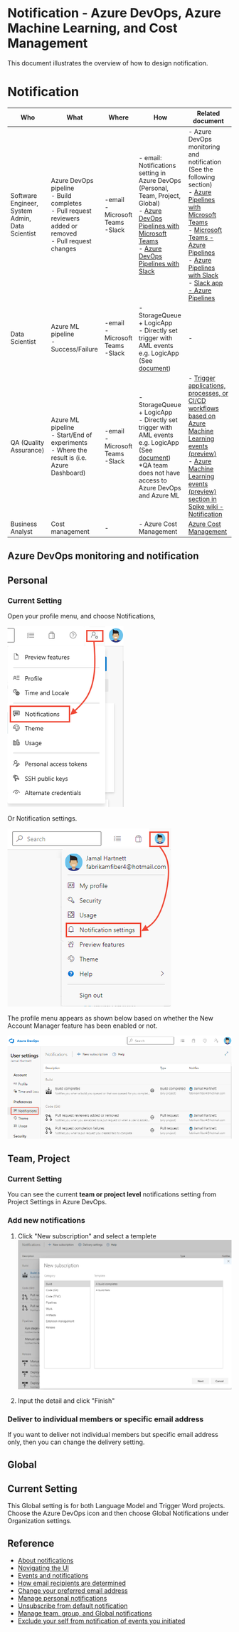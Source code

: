 # Notification - Azure DevOps, Azure Machine Learning, and Cost Management
This document illustrates the overview of how to design notification.

# Notification
|Who|What|Where|How|Related document|
|-|-|-|-|-|
|Software Engineer, System Admin, Data Scientist|Azure DevOps pipeline<br>- Build completes<br>- Pull request reviewers added or removed<br>- Pull request changes|-email<br>-Microsoft Teams<br>-Slack|- email: Notifications setting in Azure DevOps (Personal, Team, Project, Global)<br>- [Azure DevOps Pipelines with Microsoft Teams](https://docs.microsoft.com/en-us/azure/devops/pipelines/integrations/microsoft-teams?view=azure-devops)<br>- [Azure DevOps Pipelines with Slack](https://docs.microsoft.com/en-us/azure/devops/pipelines/integrations/slack?view=azure-devops)|- Azure DevOps monitoring and notification (See the following section)<br>- [Azure Pipelines with Microsoft Teams](https://docs.microsoft.com/en-us/azure/devops/pipelines/integrations/microsoft-teams?view=azure-devops)<br> - [Microsoft Teams - Azure Pipelines](https://appsource.microsoft.com/en/product/office/wa200000055?src=wnblogmar2018)<br>- [Azure Pipelines with Slack](https://docs.microsoft.com/en-us/azure/devops/pipelines/integrations/slack?view=azure-devops)<br> - [Slack app - Azure Pipelines](https://slack.com/apps/AFH4Y66N9-azure-pipelines)|
|Data Scientist|Azure ML pipeline<br>-Success/Failure|-email<br>-Microsoft Teams<br>-Slack|- StorageQueue + LogicApp<br>- Directly set trigger with AML events e.g. LogicApp (See [document](https://docs.microsoft.com/en-us/azure/machine-learning/how-to-use-event-grid))|-|
|QA (Quality Assurance)|Azure ML pipeline<br>- Start/End of experiments<br>- Where the result is (i.e. Azure Dashboard)|-email<br>-Microsoft Teams<br>-Slack |- StorageQueue + LogicApp<br>- Directly set trigger with AML events e.g. LogicApp (See [document](https://docs.microsoft.com/en-us/azure/machine-learning/how-to-use-event-grid))<br>*QA team does not have access to Azure DevOps and Azure ML|- [Trigger applications, processes, or CI/CD workflows based on Azure Machine Learning events (preview)](https://docs.microsoft.com/en-us/azure/machine-learning/how-to-use-event-grid)<br> - [Azure Machine Learning events (preview) section in Spike wiki - Notification](/Spikes/Notification)|
|Business Analyst|Cost management|-|- Azure Cost Management|[Azure Cost Management](https://docs.microsoft.com/en-us/azure/cost-management-billing/cost-management-billing-overview)|

## Azure DevOps monitoring and notification
## Personal
### Current Setting
Open your profile menu, and choose Notifications,

![Azure-Devops-monitoring-and-notification-01.png](../media/observability/Azure-Devops-monitoring-and-notification-01.png)

Or Notification settings.

![Azure-Devops-monitoring-and-notification-02.png](../media/observability/Azure-Devops-monitoring-and-notification-02.png)

The profile menu appears as shown below based on whether the New Account Manager feature has been enabled or not.

![Azure-Devops-monitoring-and-notification-03.png](../media/observability/Azure-Devops-monitoring-and-notification-03.png)
## Team, Project
### Current Setting
You can see the current **team or project level** notifications setting from Project Settings in Azure DevOps.

### Add new notifications
1. Click "New subscription" and select a templete
![Azure-Devops-monitoring-and-notification-04.png](../media/observability/Azure-Devops-monitoring-and-notification-04.png)

2. Input the detail and click "Finish"

### Deliver to individual members or specific email address
If you want to deliver not individual members but specific email address only, then you can change the delivery setting.

## Global
## Current Setting
This Global setting is for both Language Model and Trigger Word projects.
Choose the Azure DevOps icon and then choose Global Notifications under Organization settings.


## Reference
- [About notifications](https://docs.microsoft.com/en-us/azure/devops/notifications/about-notifications?view=azure-devops)
- [Novigating the UI](https://docs.microsoft.com/en-us/azure/devops/notifications/navigating-the-ui?view=azure-devops)
- [Events and notifications](https://docs.microsoft.com/en-us/azure/devops/notifications/concepts-events-and-notifications?view=azure-devops)
- [How email recipients are determined](https://docs.microsoft.com/en-us/azure/devops/notifications/concepts-email-recipients?view=azure-devops)
- [Change your preferred email address](https://docs.microsoft.com/en-us/azure/devops/notifications/change-email-address?view=azure-devops&tabs=preview-page)
- [Manage personal notifications](https://docs.microsoft.com/en-us/azure/devops/notifications/manage-your-personal-notifications?view=azure-devops&tabs=preview-page)
- [Unsubscribe from default notification](https://docs.microsoft.com/en-us/azure/devops/notifications/unsubscribe-default-notification?view=azure-devops)
- [Manage team, group, and Global notifications](https://docs.microsoft.com/en-us/azure/devops/notifications/manage-team-group-global-organization-notifications?view=azure-devops)
- [Exclude your self from notification of events you initiated](https://docs.microsoft.com/en-us/azure/devops/notifications/exclude-self-from-email?view=azure-devops)